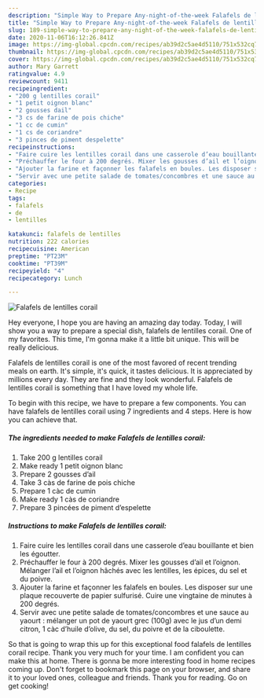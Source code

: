 ```yaml
---
description: "Simple Way to Prepare Any-night-of-the-week Falafels de lentilles corail"
title: "Simple Way to Prepare Any-night-of-the-week Falafels de lentilles corail"
slug: 189-simple-way-to-prepare-any-night-of-the-week-falafels-de-lentilles-corail
date: 2020-11-06T16:12:26.841Z
image: https://img-global.cpcdn.com/recipes/ab39d2c5ae4d5110/751x532cq70/falafels-de-lentilles-corail-photo-principale-de-la-recette.jpg
thumbnail: https://img-global.cpcdn.com/recipes/ab39d2c5ae4d5110/751x532cq70/falafels-de-lentilles-corail-photo-principale-de-la-recette.jpg
cover: https://img-global.cpcdn.com/recipes/ab39d2c5ae4d5110/751x532cq70/falafels-de-lentilles-corail-photo-principale-de-la-recette.jpg
author: Mary Garrett
ratingvalue: 4.9
reviewcount: 9411
recipeingredient:
- "200 g lentilles corail"
- "1 petit oignon blanc"
- "2 gousses dail"
- "3 cs de farine de pois chiche"
- "1 cc de cumin"
- "1 cs de coriandre"
- "3 pinces de piment despelette"
recipeinstructions:
- "Faire cuire les lentilles corail dans une casserole d’eau bouillante et bien les égoutter."
- "Préchauffer le four à 200 degrés. Mixer les gousses d’ail et l’oignon. Mélanger l’ail et l’oignon hâchés avec les lentilles, les épices, du sel et du poivre."
- "Ajouter la farine et façonner les falafels en boules. Les disposer sur une plaque recouverte de papier sulfurisé. Cuire une vingtaine de minutes à 200 degrés."
- "Servir avec une petite salade de tomates/concombres et une sauce au yaourt : mélanger un pot de yaourt grec (100g) avec le jus d’un demi citron, 1 càc d’huile d’olive, du sel, du poivre et de la ciboulette."
categories:
- Recipe
tags:
- falafels
- de
- lentilles

katakunci: falafels de lentilles 
nutrition: 222 calories
recipecuisine: American
preptime: "PT23M"
cooktime: "PT39M"
recipeyield: "4"
recipecategory: Lunch

---
```



![Falafels de lentilles corail](https://img-global.cpcdn.com/recipes/ab39d2c5ae4d5110/751x532cq70/falafels-de-lentilles-corail-photo-principale-de-la-recette.jpg)

Hey everyone, I hope you are having an amazing day today. Today, I will show you a way to prepare a special dish, falafels de lentilles corail. One of my favorites. This time, I'm gonna make it a little bit unique. This will be really delicious.

Falafels de lentilles corail is one of the most favored of recent trending meals on earth. It's simple, it's quick, it tastes delicious. It is appreciated by millions every day. They are fine and they look wonderful. Falafels de lentilles corail is something that I have loved my whole life.




To begin with this recipe, we have to prepare a few components. You can have falafels de lentilles corail using 7 ingredients and 4 steps. Here is how you can achieve that.

<!--inarticleads1-->

##### The ingredients needed to make Falafels de lentilles corail:

1. Take 200 g lentilles corail
1. Make ready 1 petit oignon blanc
1. Prepare 2 gousses d’ail
1. Take 3 càs de farine de pois chiche
1. Prepare 1 càc de cumin
1. Make ready 1 càs de coriandre
1. Prepare 3 pincées de piment d’espelette




<!--inarticleads2-->

##### Instructions to make Falafels de lentilles corail:

1. Faire cuire les lentilles corail dans une casserole d’eau bouillante et bien les égoutter.
1. Préchauffer le four à 200 degrés. Mixer les gousses d’ail et l’oignon. Mélanger l’ail et l’oignon hâchés avec les lentilles, les épices, du sel et du poivre.
1. Ajouter la farine et façonner les falafels en boules. Les disposer sur une plaque recouverte de papier sulfurisé. Cuire une vingtaine de minutes à 200 degrés.
1. Servir avec une petite salade de tomates/concombres et une sauce au yaourt : mélanger un pot de yaourt grec (100g) avec le jus d’un demi citron, 1 càc d’huile d’olive, du sel, du poivre et de la ciboulette.




So that is going to wrap this up for this exceptional food falafels de lentilles corail recipe. Thank you very much for your time. I am confident you can make this at home. There is gonna be more interesting food in home recipes coming up. Don't forget to bookmark this page on your browser, and share it to your loved ones, colleague and friends. Thank you for reading. Go on get cooking!
